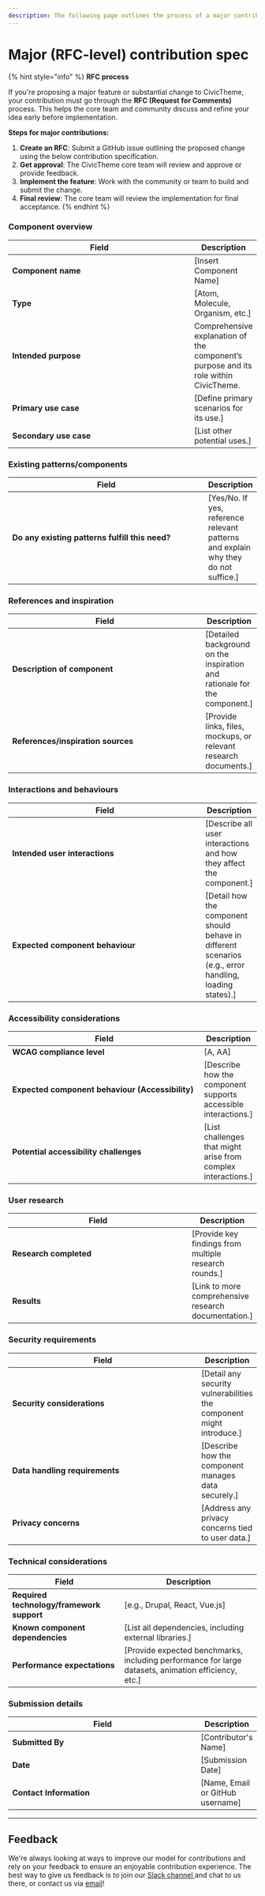 ```yaml
---
description: The following page outlines the process of a major contribution to CivicTheme.
---
```


# Major (RFC-level) contribution spec

{% hint style="info" %}
**RFC process**

If you're proposing a major feature or substantial change to CivicTheme, your contribution must go through the **RFC (Request for Comments)** process. This helps the core team and community discuss and refine your idea early before implementation.



**Steps for major contributions:**

1. **Create an RFC**: Submit a GitHub issue outlining the proposed change using the below contribution specification.
2. **Get approval**: The CivicTheme core team will review and approve or provide feedback.
3. **Implement the feature**: Work with the community or team to build and submit the change.
4. **Final review**: The core team will review the implementation for final acceptance.
{% endhint %}

### Component overview

<table data-full-width="false"><thead><tr><th width="411">Field</th><th>Description</th></tr></thead><tbody><tr><td><strong>Component name</strong></td><td>[Insert Component Name]</td></tr><tr><td><strong>Type</strong></td><td>[Atom, Molecule, Organism, etc.]</td></tr><tr><td><strong>Intended purpose</strong></td><td>Comprehensive explanation of the component’s purpose and its role within CivicTheme.</td></tr><tr><td><strong>Primary use case</strong></td><td>[Define primary scenarios for its use.]</td></tr><tr><td><strong>Secondary use case</strong></td><td>[List other potential uses.]</td></tr></tbody></table>

### Existing patterns/components

<table data-full-width="false"><thead><tr><th width="410">Field</th><th>Description</th></tr></thead><tbody><tr><td><strong>Do any existing patterns fulfill this need?</strong></td><td>[Yes/No. If yes, reference relevant patterns and explain why they do not suffice.]</td></tr></tbody></table>

### References and inspiration

<table><thead><tr><th width="410">Field</th><th>Description</th></tr></thead><tbody><tr><td><strong>Description of component</strong></td><td>[Detailed background on the inspiration and rationale for the component.]</td></tr><tr><td><strong>References/inspiration sources</strong></td><td>[Provide links, files, mockups, or relevant research documents.]</td></tr></tbody></table>

### Interactions and behaviours

<table data-full-width="false"><thead><tr><th width="409">Field</th><th>Description</th></tr></thead><tbody><tr><td><strong>Intended user interactions</strong></td><td>[Describe all user interactions and how they affect the component.]</td></tr><tr><td><strong>Expected component behaviour</strong></td><td>[Detail how the component should behave in different scenarios (e.g., error handling, loading states).]</td></tr></tbody></table>

### Accessibility considerations

<table data-full-width="false"><thead><tr><th width="406">Field</th><th>Description</th></tr></thead><tbody><tr><td><strong>WCAG compliance level</strong></td><td>[A, AA]</td></tr><tr><td><strong>Expected component behaviour (Accessibility)</strong></td><td>[Describe how the component supports accessible interactions.]</td></tr><tr><td><strong>Potential accessibility challenges</strong></td><td>[List challenges that might arise from complex interactions.]</td></tr></tbody></table>

### User research

<table data-full-width="false"><thead><tr><th width="403">Field</th><th>Description</th></tr></thead><tbody><tr><td><strong>Research completed</strong></td><td>[Provide key findings from multiple research rounds.]</td></tr><tr><td><strong>Results</strong></td><td>[Link to more comprehensive research documentation.]</td></tr></tbody></table>

### Security requirements

<table data-full-width="false"><thead><tr><th width="401">Field</th><th>Description</th></tr></thead><tbody><tr><td><strong>Security considerations</strong></td><td>[Detail any security vulnerabilities the component might introduce.]</td></tr><tr><td><strong>Data handling requirements</strong></td><td>[Describe how the component manages data securely.]</td></tr><tr><td><strong>Privacy concerns</strong></td><td>[Address any privacy concerns tied to user data.]</td></tr></tbody></table>

### Technical considerations

| Field                                     | Description                                                                                          |
| ----------------------------------------- | ---------------------------------------------------------------------------------------------------- |
| **Required technology/framework support** | \[e.g., Drupal, React, Vue.js]                                                                       |
| **Known component dependencies**          | \[List all dependencies, including external libraries.]                                              |
| **Performance expectations**              | \[Provide expected benchmarks, including performance for large datasets, animation efficiency, etc.] |

### Submission details

<table data-full-width="false"><thead><tr><th width="405">Field</th><th>Description</th></tr></thead><tbody><tr><td><strong>Submitted By</strong></td><td>[Contributor's Name]</td></tr><tr><td><strong>Date</strong></td><td>[Submission Date]</td></tr><tr><td><strong>Contact Information</strong></td><td>[Name, Email or GitHub username]</td></tr></tbody></table>



***

## Feedback

We're always looking at ways to improve our model for contributions and rely on your feedback to ensure an enjoyable contribution experience. The best way to give us feedback is to join our [Slack channel ](https://drupal.slack.com/archives/C039UV0CQBZ)and chat to us there, or contact us via [email](mailto:support@civictheme.io)!

